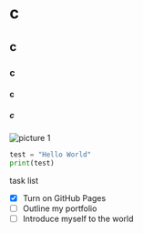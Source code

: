 # c
## c
### c
#### c
##### c

![picture 1](https://octodex.github.com/images/yaktocat.png)

``` Python
test = "Hello World"
print(test)
```
task list
- [x] Turn on GitHub Pages
- [ ] Outline my portfolio
- [ ] Introduce myself to the world
